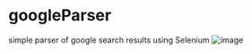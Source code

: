 # googleParser
simple parser of google search results using Selenium
![image](https://user-images.githubusercontent.com/57565244/224172674-a920a0d6-1cfd-4dec-95d3-d834f86e9bbf.png)
